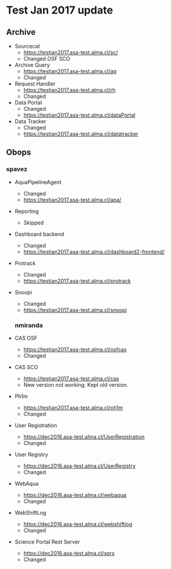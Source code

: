 # Test Jan 2017 update

## Archive

* Sourcecat
  * https://testjan2017.asa-test.alma.cl/sc/
  * Changed OSF SCO
* Archive Query
  * https://testjan2017.asa-test.alma.cl/aq
  * Changed
* Request Handler
  * https://testjan2017.asa-test.alma.cl/rh
  * Changed
* Data Portal
  * Changed
  * https://testjan2017.asa-test.alma.cl/dataPortal
* Data Tracker
  * Changed
  * https://testjan2017.asa-test.alma.cl/datatracker
  
## Obops
### spavez
* AquaPipelineAgent 	
  * Changed
  * https://testjan2017.asa-test.alma.cl/apa/
* Reporting
  * Skipped
* Dashboard backend 
  * Changed
  * https://testjan2017.asa-test.alma.cl/dashboard2-frontend/
* Protrack
  * Changed
  * https://testjan2017.asa-test.alma.cl/protrack
* Snoopi
  * Changed
  * https://testjan2017.asa-test.alma.cl/snoopi
  
  ### nmiranda
* CAS OSF
  * https://testjan2017.asa-test.alma.cl/osfcas
  * Changed
* CAS SCO
  * https://testjan2017.asa-test.alma.cl/cas
  * New version not working. Kept old version.
* Ph1m
  * https://testjan2017.asa-test.alma.cl/ph1m
  * Changed
* User Registration
  * https://dec2016.asa-test.alma.cl/UserRegistration
  * Changed
* User Registry
  * https://dec2016.asa-test.alma.cl/UserRegistry
  * Changed
* WebAqua
  * https://dec2016.asa-test.alma.cl/webaqua
  * Changed
* WebShiftLog
  * https://dec2016.asa-test.alma.cl/webshiftlog
  * Changed
* Science Portal Rest Server
  * https://dec2016.asa-test.alma.cl/sprs
  * Changed
